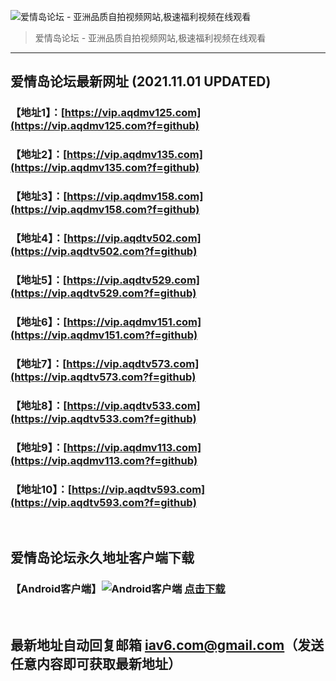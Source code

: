 ![爱情岛论坛 - 亚洲品质自拍视频网站,极速福利视频在线观看](http://ww1.sinaimg.cn/large/007drMcOgy1g5i6x3ua0xj30eg0393yo.jpg)
> 爱情岛论坛 - 亚洲品质自拍视频网站,极速福利视频在线观看

---

## 爱情岛论坛最新网址 (2021.11.01 UPDATED)
### 【地址1】：[https://vip.aqdmv125.com](https://vip.aqdmv125.com?f=github)
### 【地址2】：[https://vip.aqdmv135.com](https://vip.aqdmv135.com?f=github)
### 【地址3】：[https://vip.aqdmv158.com](https://vip.aqdmv158.com?f=github)
### 【地址4】：[https://vip.aqdtv502.com](https://vip.aqdtv502.com?f=github)
### 【地址5】：[https://vip.aqdtv529.com](https://vip.aqdtv529.com?f=github)
### 【地址6】：[https://vip.aqdmv151.com](https://vip.aqdmv151.com?f=github)
### 【地址7】：[https://vip.aqdtv573.com](https://vip.aqdtv573.com?f=github)
### 【地址8】：[https://vip.aqdtv533.com](https://vip.aqdtv533.com?f=github)
### 【地址9】：[https://vip.aqdmv113.com](https://vip.aqdmv113.com?f=github)
### 【地址10】：[https://vip.aqdtv593.com](https://vip.aqdtv593.com?f=github)
<br>

## 爱情岛论坛永久地址客户端下载
### 【Android客户端】![Android客户端](https://ww1.sinaimg.cn/large/007drMcOgy1fzljgv278jj300f00ia9t.jpg) [点击下载](https://app.aqdlt.app/v1/aqdlt_android_0828.apk)

<br>

## 最新地址自动回复邮箱 [iav6.com@gmail.com](mailto:iav6.com@gmail.com)（发送任意内容即可获取最新地址）

